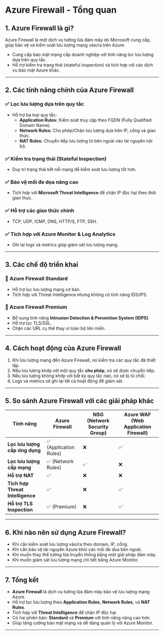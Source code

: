 # **Azure Firewall - Tổng quan**

## **1. Azure Firewall là gì?**
Azure Firewall là một dịch vụ tường lửa đám mây do Microsoft cung cấp, giúp bảo vệ và kiểm soát lưu lượng mạng vào/ra trên Azure.  
- Cung cấp bảo mật mạng cấp doanh nghiệp với tính năng lọc lưu lượng dựa trên quy tắc.  
- Hỗ trợ kiểm tra trạng thái (stateful inspection) và tích hợp với các dịch vụ bảo mật Azure khác.

---

## **2. Các tính năng chính của Azure Firewall**
### ✅ **Lọc lưu lượng dựa trên quy tắc**  
- Hỗ trợ ba loại quy tắc:  
  - **Application Rules:** Kiểm soát truy cập theo FQDN (Fully Qualified Domain Name).  
  - **Network Rules:** Cho phép/Chặn lưu lượng dựa trên IP, cổng và giao thức.  
  - **NAT Rules:** Chuyển tiếp lưu lượng từ bên ngoài vào tài nguyên nội bộ.  

### ✅ **Kiểm tra trạng thái (Stateful Inspection)**  
- Duy trì trạng thái kết nối mạng để kiểm soát lưu lượng tốt hơn.  

### ✅ **Bảo vệ mối đe dọa nâng cao**  
- Tích hợp với **Microsoft Threat Intelligence** để chặn IP độc hại theo thời gian thực.  

### ✅ **Hỗ trợ các giao thức chính**  
- TCP, UDP, ICMP, DNS, HTTP/S, FTP, SSH.  

### ✅ **Tích hợp với Azure Monitor & Log Analytics**  
- Ghi lại logs và metrics giúp giám sát lưu lượng mạng.  

---

## **3. Các chế độ triển khai**
### 🔹 **Azure Firewall Standard**  
- Hỗ trợ lọc lưu lượng mạng cơ bản.  
- Tích hợp với Threat Intelligence nhưng không có tính năng IDS/IPS.  

### 🔹 **Azure Firewall Premium**  
- Bổ sung tính năng **Intrusion Detection & Prevention System (IDPS)**.  
- Hỗ trợ lọc TLS/SSL.  
- Chặn các URL cụ thể thay vì toàn bộ tên miền.  

---

## **4. Cách hoạt động của Azure Firewall**
1. Khi lưu lượng mạng đến Azure Firewall, nó kiểm tra các quy tắc đã thiết lập.  
2. Nếu lưu lượng khớp với một quy tắc **cho phép**, nó sẽ được chuyển tiếp.  
3. Nếu lưu lượng không khớp với bất kỳ quy tắc nào, nó sẽ bị từ chối.  
4. Logs và metrics sẽ ghi lại tất cả hoạt động để giám sát.  

---

## **5. So sánh Azure Firewall với các giải pháp khác**
| Tính năng              | Azure Firewall         | NSG (Network Security Group) | Azure WAF (Web Application Firewall) |
|------------------------|-----------------------|-----------------------------|-------------------------------------|
| **Lọc lưu lượng cấp ứng dụng** | ✅ (Application Rules) | ❌ | ✅ |
| **Lọc lưu lượng cấp mạng** | ✅ (Network Rules) | ✅ | ❌ |
| **Hỗ trợ NAT** | ✅ | ❌ | ❌ |
| **Tích hợp Threat Intelligence** | ✅ | ❌ | ✅ |
| **Hỗ trợ TLS Inspection** | ✅ (Premium) | ❌ | ✅ |

---

## **6. Khi nào nên sử dụng Azure Firewall?**
- Khi cần kiểm soát lưu lượng vào/ra theo domain, IP, cổng.  
- Khi cần bảo vệ tài nguyên Azure khỏi các mối đe dọa bên ngoài.  
- Khi muốn thay thế tường lửa truyền thống bằng một giải pháp đám mây.  
- Khi muốn giám sát lưu lượng mạng chi tiết bằng Azure Monitor.  

---

## **7. Tổng kết**
- **Azure Firewall** là dịch vụ tường lửa đám mây bảo vệ lưu lượng mạng Azure.  
- Hỗ trợ lọc lưu lượng theo **Application Rules**, **Network Rules**, và **NAT Rules**.  
- Tích hợp với **Threat Intelligence** để chặn IP độc hại.  
- Có hai phiên bản: **Standard** và **Premium** với tính năng nâng cao hơn.  
- Giúp tăng cường bảo mật mạng và dễ dàng quản lý với Azure Monitor.  

---
